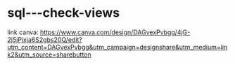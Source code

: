 # sql---check-views

link canva: https://www.canva.com/design/DAGvexPvbgg/4jG-2j5jPjxja6S2gbs20Q/edit?utm_content=DAGvexPvbgg&utm_campaign=designshare&utm_medium=link2&utm_source=sharebutton